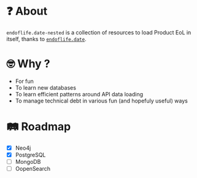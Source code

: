 # :question: About

`endoflife.date-nested` is a collection of resources to load Product EoL in itself,
thanks to [`endoflife.date`](https://endoflife.date/).

# 🤓 Why ?

- For fun
- To learn new databases
- To learn efficient patterns around API data loading
- To manage technical debt in various fun (and hopefuly useful) ways

# 🛤️ Roadmap

- [x] Neo4j
- [x] PostgreSQL
- [ ] MongoDB
- [ ] OopenSearch
